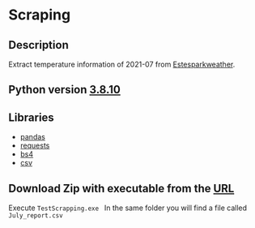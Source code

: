 # Scraping

## Description
Extract temperature information of 2021-07 from [Estesparkweather](https://www.estesparkweather.net/archive_reports.php?date=202107).

## Python version [3.8.10](https://www.python.org/downloads/release/python-3810/)

## Libraries
 - [pandas](https://pandas.pydata.org/docs/)
 - [requests](https://docs.python-requests.org/en/latest/)
 - [bs4](https://www.crummy.com/software/BeautifulSoup/bs4/doc/)
 - [csv](https://docs.python.org/3/library/csv.html)


## Download Zip with executable from the [URL]()

Execute ```TestScrapping.exe ```
In the same folder you will find a file called ```July_report.csv```
